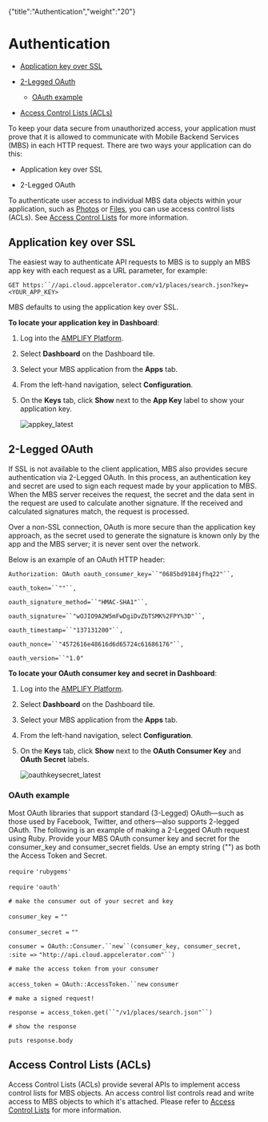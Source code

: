 {"title":"Authentication","weight":"20"} 

# Authentication

*   [Application key over SSL](#ApplicationkeyoverSSL)
    
*   [2-Legged OAuth](#2-LeggedOAuth)
    
    *   [OAuth example](#OAuthexample)
        
*   [Access Control Lists (ACLs)](#AccessControlLists(ACLs))
    

To keep your data secure from unauthorized access, your application must prove that it is allowed to communicate with Mobile Backend Services (MBS) in each HTTP request. There are two ways your application can do this:

*   Application key over SSL
    
*   2-Legged OAuth
    

To authenticate user access to individual MBS data objects within your application, such as [Photos](/arrowdb/latest/#!/api/Photos) or [Files](/arrowdb/latest/#!/api/Files), you can use access control lists (ACLs). See [Access Control Lists](/arrowdb/latest/#!/api/ACLs) for more information.

## Application key over SSL

The easiest way to authenticate API requests to MBS is to supply an MBS app key with each request as a URL parameter, for example:

`GET https:``//api.cloud.appcelerator.com/v1/places/search.json?key=<YOUR_APP_KEY>`

MBS defaults to using the application key over SSL.

**To locate your application key in Dashboard**:

1.  Log into the [AMPLIFY Platform](https://platform.axway.com/).
    
2.  Select **Dashboard** on the Dashboard tile.
    
3.  Select your MBS application from the **Apps** tab.
    
4.  From the left-hand navigation, select **Configuration**.
    
5.  On the **Keys** tab, click **Show** next to the **App Key** label to show your application key.
    
    ![appkey_latest](/Images/appc/download/attachments/49153754/appkey_latest.png)

## 2-Legged OAuth

If SSL is not available to the client application, MBS also provides secure authentication via 2-Legged OAuth. In this process, an authentication key and secret are used to sign each request made by your application to MBS. When the MBS server receives the request, the secret and the data sent in the request are used to calculate another signature. If the received and calculated signatures match, the request is processed.

Over a non-SSL connection, OAuth is more secure than the application key approach, as the secret used to generate the signature is known only by the app and the MBS server; it is never sent over the network.

Below is an example of an OAuth HTTP header:

`Authorization: OAuth oauth_consumer_key=``"0685bd9184jfhq22"``,`

`oauth_token=``""``,`

`oauth_signature_method=``"HMAC-SHA1"``,`

`oauth_signature=``"wOJIO9A2W5mFwDgiDvZbTSMK%2FPY%3D"``,`

`oauth_timestamp=``"137131200"``,`

`oauth_nonce=``"4572616e48616d6d65724c61686176"``,`

`oauth_version=``"1.0"`

**To locate your OAuth consumer key and secret in Dashboard**:

1.  Log into the [AMPLIFY Platform](https://platform.axway.com/).
    
2.  Select **Dashboard** on the Dashboard tile.
    
3.  Select your MBS application from the **Apps** tab.
    
4.  From the left-hand navigation, select **Configuration**.
    
5.  On the **Keys** tab, click **Show** next to the **OAuth Consumer Key** and **OAuth Secret** labels.
    
    ![oauthkeysecret_latest](/Images/appc/download/attachments/49153754/oauthkeysecret_latest.png)

### OAuth example

Most OAuth libraries that support standard (3-Legged) OAuth—such as those used by Facebook, Twitter, and others—also supports 2-legged OAuth. The following is an example of making a 2-Legged OAuth request using Ruby. Provide your MBS OAuth consumer key and secret for the consumer\_key and consumer\_secret fields. Use an empty string ("") as both the Access Token and Secret.

`require` `'rubygems'`

`require` `'oauth'`

`# make the consumer out of your secret and key`

`consumer_key =` `""`

`consumer_secret =` `""`

`consumer = OAuth::Consumer.``new``(consumer_key, consumer_secret, :site =>` `"http://api.cloud.appcelerator.com"``)`

`# make the access token from your consumer`

`access_token = OAuth::AccessToken.``new` `consumer`

`# make a signed request!`

`response = access_token.get(``"/v1/places/search.json"``)`

`# show the response`

`puts response.body`

## Access Control Lists (ACLs)

Access Control Lists (ACLs) provide several APIs to implement access control lists for MBS objects. An access control list controls read and write access to MBS objects to which it's attached. Please refer to [Access Control Lists](/arrowdb/latest/#!/api/ACLs) for more information.